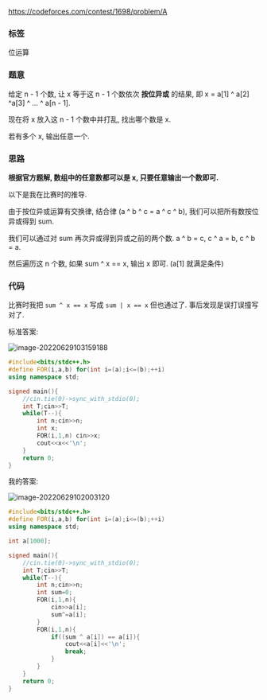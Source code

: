 https://codeforces.com/contest/1698/problem/A

### 标签

位运算

### 题意

给定 n - 1 个数, 让 x 等于这 n - 1 个数依次 **按位异或** 的结果, 即 x = a[1] ^ a[2] ^a[3] ^ ... ^ a[n - 1].

现在将 x 放入这 n - 1 个数中并打乱, 找出哪个数是 x.

若有多个 x, 输出任意一个.

### 思路

**根据官方题解, 数组中的任意数都可以是 x, 只要任意输出一个数即可.**

以下是我在比赛时的推导.

由于按位异或运算有交换律, 结合律 (a ^ b ^ c = a ^ c ^ b), 我们可以把所有数按位异或得到 sum.

我们可以通过对 sum 再次异或得到异或之前的两个数. a ^ b = c, c ^ a = b, c ^ b = a.

然后遍历这 n 个数, 如果 sum ^ x == x, 输出 x 即可. (a[1] 就满足条件)

### 代码

比赛时我把 `sum ^ x == x` 写成 `sum | x == x` 但也通过了. 事后发现是误打误撞写对了.

标准答案:

![image-20220629103159188](https://nme-200t.oss-cn-hangzhou.aliyuncs.com/template/202206291031218.png)

```cpp
#include<bits/stdc++.h>
#define FOR(i,a,b) for(int i=(a);i<=(b);++i)
using namespace std;

signed main(){
	//cin.tie(0)->sync_with_stdio(0);
	int T;cin>>T;
	while(T--){
		int n;cin>>n;
		int x;
		FOR(i,1,n) cin>>x;
		cout<<x<<'\n';
	}
	return 0;
}
```

我的答案:

![image-20220629102003120](https://nme-200t.oss-cn-hangzhou.aliyuncs.com/template/202206291020162.png)

```cpp
#include<bits/stdc++.h>
#define FOR(i,a,b) for(int i=(a);i<=(b);++i)
using namespace std;

int a[1000];

signed main(){
	//cin.tie(0)->sync_with_stdio(0);
	int T;cin>>T;
	while(T--){
		int n;cin>>n;
		int sum=0;
		FOR(i,1,n){
			cin>>a[i];
			sum^=a[i];
		}
		FOR(i,1,n){
			if((sum ^ a[i]) == a[i]){
				cout<<a[i]<<'\n';
				break;
			}
		}
	}
	return 0;
}
```

